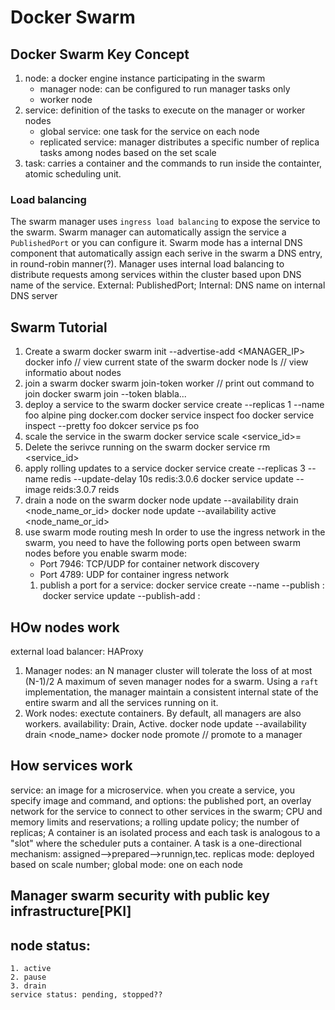 # Docker Swarm
## Docker Swarm Key Concept
1. node: a docker engine instance participating in the swarm
    - manager node: can be configured to run manager tasks only
    - worker node
2. service: definition of the tasks to execute on the manager or worker nodes
    - global service: one task for the service on each node
    - replicated service: manager distributes a specific number of replica tasks among nodes based on the set scale
3. task: carries a container and the commands to run inside the containter, atomic scheduling unit.
### Load balancing
The swarm manager uses `ingress load balancing` to expose the service to the swarm.
Swarm manager can automatically assign the service a `PublishedPort` or you can configure it.
Swarm mode has a internal DNS component that automatically assign each serive in the swarm a DNS entry, in
round-robin manner(?). Manager uses internal load balancing to distribute requests among services within the cluster
based upon DNS name of the service.
External: PublishedPort;
Internal: DNS name on internal DNS server

## Swarm Tutorial
1. Create a swarm
docker swarm init --advertise-add <MANAGER_IP>
docker info // view current state of the swarm
docker node ls  // view informatio about nodes
2. join a swarm
docker swarm join-token worker // print out command to join
docker swarm join --token blabla...
3. deploy a service to the swarm
docker service create --replicas 1 --name foo alpine ping docker.com
docker service inspect foo
docker service inspect --pretty foo
dokcer service ps foo
4. scale the service in the swarm
docker service scale <service_id>=<number>
5. Delete the serivce running on the swarm
docker service rm <service_id>
6. apply rolling updates to a service
docker service create --replicas 3 --name redis --update-delay 10s redis:3.0.6
docker service update --image reids:3.0.7 reids
7. drain a node on the swarm
docker node update --availability drain <node_name_or_id>
docker node update --availability active <node_name_or_id>
8. use swarm mode routing mesh
In order to use the ingress network in the swarm, you need to have the following ports open between
swarm nodes before you enable swarm mode:
    - Port 7946: TCP/UDP for container network discovery
    - Port 4789: UDP for container ingress network
    1. publish a port for a service:
        docker service create --name <service-name> --publish <PublishedPort>:<Target-port> <image>
        docker service update --publish-add <PublishedPort>:<Target-port> <service>


## HOw nodes work
external load balancer: HAProxy

1. Manager nodes: an N manager cluster will tolerate the loss of at most (N-1)/2
                  A maximum of seven manager nodes for a swarm.
    Using a `raft` implementation, the manager maintain a consistent internal state of the entire swarm and all the services running on it.
2. Work nodes: exectute containers.
    By default, all managers are also workers.
    availability: Drain, Active.
    docker node update --availability drain <node_name>
    docker node promote // promote to a manager

## How services work
service: an image for a microservice.
    when you create a service, you specify image and command,
    and options: the published port,
                 an overlay network for the service to connect to other services in the swarm;
                 CPU and memory limits and reservations;
                 a rolling update policy;
                 the number of replicas;
    A container is an isolated process and each task is analogous to a "slot" where the scheduler puts a container.
    A task is a one-directional mechanism: assigned-->prepared-->runnign,tec.
    replicas mode: deployed based on scale number;
    global mode: one on each node

## Manager swarm security with public key infrastructure[PKI]

## node status:
    1. active
    2. pause
    3. drain
    service status: pending, stopped??
